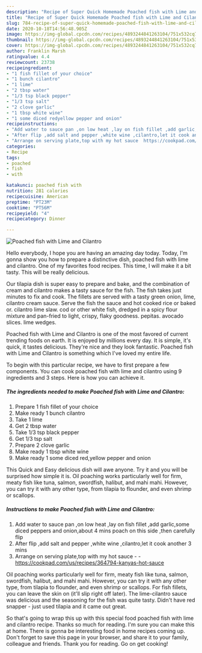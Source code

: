 ```yaml
---
description: "Recipe of Super Quick Homemade Poached fish with Lime and Cilantro"
title: "Recipe of Super Quick Homemade Poached fish with Lime and Cilantro"
slug: 784-recipe-of-super-quick-homemade-poached-fish-with-lime-and-cilantro
date: 2020-10-18T14:56:48.905Z
image: https://img-global.cpcdn.com/recipes/4893244841263104/751x532cq70/poached-fish-with-lime-and-cilantro-recipe-main-photo.jpg
thumbnail: https://img-global.cpcdn.com/recipes/4893244841263104/751x532cq70/poached-fish-with-lime-and-cilantro-recipe-main-photo.jpg
cover: https://img-global.cpcdn.com/recipes/4893244841263104/751x532cq70/poached-fish-with-lime-and-cilantro-recipe-main-photo.jpg
author: Franklin Marsh
ratingvalue: 4.4
reviewcount: 23738
recipeingredient:
- "1 fish fillet of your choice"
- "1 bunch cilantro"
- "1 lime"
- "2 tbsp water"
- "1/3 tsp black pepper"
- "1/3 tsp salt"
- "2 clove garlic"
- "1 tbsp white wine"
- "1 some diced redyellow pepper and onion"
recipeinstructions:
- "Add water to sauce pan ,on low heat ,lay on fish fillet ,add garlic,some diced peppers and onion,about 4 mins poach on this side ,then carefully flip"
- "After flip ,add salt and pepper ,white wine ,cilantro,let it cook another 3 mins"
- "Arrange on serving plate,top with my hot sauce  https://cookpad.com/us/recipes/364794-kanyas-hot-sauce"
categories:
- Recipe
tags:
- poached
- fish
- with

katakunci: poached fish with 
nutrition: 281 calories
recipecuisine: American
preptime: "PT23M"
cooktime: "PT56M"
recipeyield: "4"
recipecategory: Dinner

---
```



![Poached fish with Lime and Cilantro](https://img-global.cpcdn.com/recipes/4893244841263104/751x532cq70/poached-fish-with-lime-and-cilantro-recipe-main-photo.jpg)

Hello everybody, I hope you are having an amazing day today. Today, I'm gonna show you how to prepare a distinctive dish, poached fish with lime and cilantro. One of my favorites food recipes. This time, I will make it a bit tasty. This will be really delicious.

Our tilapia dish is super easy to prepare and bake, and the combination of cream and cilantro makes a tasty sauce for the fish. The fish takes just minutes to fix and cook. The fillets are served with a tasty green onion, lime, cilantro cream sauce. Serve the fish the sauce and hot cooked rice or baked or. cilantro lime slaw. cod or other white fish, dredged in a spicy flour mixture and pan-fried to light, crispy, flaky goodness. pepitas. avocado slices. lime wedges.

Poached fish with Lime and Cilantro is one of the most favored of current trending foods on earth. It is enjoyed by millions every day. It is simple, it's quick, it tastes delicious. They're nice and they look fantastic. Poached fish with Lime and Cilantro is something which I've loved my entire life.


To begin with this particular recipe, we have to first prepare a few components. You can cook poached fish with lime and cilantro using 9 ingredients and 3 steps. Here is how you can achieve it.

<!--inarticleads1-->

##### The ingredients needed to make Poached fish with Lime and Cilantro:

1. Prepare 1 fish fillet of your choice
1. Make ready 1 bunch cilantro
1. Take 1 lime
1. Get 2 tbsp water
1. Take 1/3 tsp black pepper
1. Get 1/3 tsp salt
1. Prepare 2 clove garlic
1. Make ready 1 tbsp white wine
1. Make ready 1 some diced red,yellow pepper and onion


This Quick and Easy delicious dish will awe anyone. Try it and you will be surprised how simple it is. Oil poaching works particularly well for firm, meaty fish like tuna, salmon, swordfish, halibut, and mahi mahi. However, you can try it with any other type, from tilapia to flounder, and even shrimp or scallops. 

<!--inarticleads2-->

##### Instructions to make Poached fish with Lime and Cilantro:

1. Add water to sauce pan ,on low heat ,lay on fish fillet ,add garlic,some diced peppers and onion,about 4 mins poach on this side ,then carefully flip
1. After flip ,add salt and pepper ,white wine ,cilantro,let it cook another 3 mins
1. Arrange on serving plate,top with my hot sauce -  - https://cookpad.com/us/recipes/364794-kanyas-hot-sauce


Oil poaching works particularly well for firm, meaty fish like tuna, salmon, swordfish, halibut, and mahi mahi. However, you can try it with any other type, from tilapia to flounder, and even shrimp or scallops. For fish fillets, you can leave the skin on (it&#39;ll slip right off later). The lime-cilantro sauce was delicious and the seasoning for the fish was quite tasty. Didn&#39;t have red snapper - just used tilapia and it came out great. 

So that's going to wrap this up with this special food poached fish with lime and cilantro recipe. Thanks so much for reading. I'm sure you can make this at home. There is gonna be interesting food in home recipes coming up. Don't forget to save this page in your browser, and share it to your family, colleague and friends. Thank you for reading. Go on get cooking!
